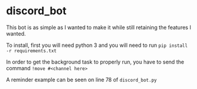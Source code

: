 # discord_bot
This bot is as simple as I wanted to make it while still retaining the features I wanted.

To install, first you will need python 3 and you will need to run `pip install -r requirements.txt`

In order to get the background task to properly run, you have to send the command `!move #<channel here>`

A reminder example can be seen on line 78 of `discord_bot.py`
